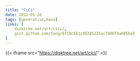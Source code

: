 ```yaml
---
title: "CiCi"
date: 2012-05-26
tags: [generative,haxe]
links: [
	disktree.net/art/cici/,
	gist.github.com/tong/8f19c6b1c08285225ac7980f4a6056a9
]
---
```

{{< iframe src="https://disktree.net/art/cici/" >}}